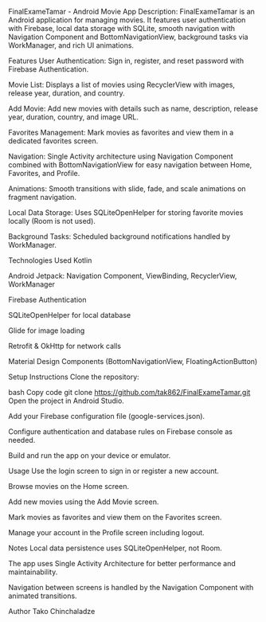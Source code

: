 FinalExameTamar - Android Movie App
Description:
FinalExameTamar is an Android application for managing movies. It features user authentication with Firebase, local data storage with SQLite, smooth navigation with Navigation Component and BottomNavigationView, background tasks via WorkManager, and rich UI animations.

Features
User Authentication:
Sign in, register, and reset password with Firebase Authentication.

Movie List:
Displays a list of movies using RecyclerView with images, release year, duration, and country.

Add Movie:
Add new movies with details such as name, description, release year, duration, country, and image URL.

Favorites Management:
Mark movies as favorites and view them in a dedicated favorites screen.

Navigation:
Single Activity architecture using Navigation Component combined with BottomNavigationView for easy navigation between Home, Favorites, and Profile.

Animations:
Smooth transitions with slide, fade, and scale animations on fragment navigation.

Local Data Storage:
Uses SQLiteOpenHelper for storing favorite movies locally (Room is not used).

Background Tasks:
Scheduled background notifications handled by WorkManager.

Technologies Used
Kotlin

Android Jetpack: Navigation Component, ViewBinding, RecyclerView, WorkManager

Firebase Authentication

SQLiteOpenHelper for local database

Glide for image loading

Retrofit & OkHttp for network calls

Material Design Components (BottomNavigationView, FloatingActionButton)

Setup Instructions
Clone the repository:

bash
Copy code
git clone https://github.com/tak862/FinalExameTamar.git
Open the project in Android Studio.

Add your Firebase configuration file (google-services.json).

Configure authentication and database rules on Firebase console as needed.

Build and run the app on your device or emulator.

Usage
Use the login screen to sign in or register a new account.

Browse movies on the Home screen.

Add new movies using the Add Movie screen.

Mark movies as favorites and view them on the Favorites screen.

Manage your account in the Profile screen including logout.

Notes
Local data persistence uses SQLiteOpenHelper, not Room.

The app uses Single Activity Architecture for better performance and maintainability.

Navigation between screens is handled by the Navigation Component with animated transitions.

Author
Tako Chinchaladze
